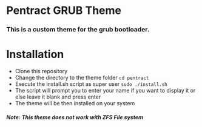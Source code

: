 # Pentract GRUB Theme
### This is a custom theme for the grub bootloader.
# Installation
- Clone this repository
- Change the directory to the theme folder  `cd pentract`
- Execute the install.sh script as super user `sudo ./install.sh`
- The script will prompt you to enter your name if you want to display it or else leave it blank and press enter
- The theme will be then installed on your system
##### Note: This theme does not work with ZFS File system

